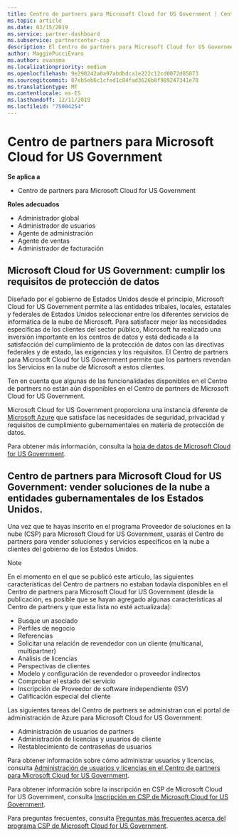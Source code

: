 ```yaml
---
title: Centro de partners para Microsoft Cloud for US Government | Centro de partners para Microsoft Cloud for US Government
ms.topic: article
ms.date: 03/15/2019
ms.service: partner-dashboard
ms.subservice: partnercenter-csp
description: El Centro de partners para Microsoft Cloud for US Government es el portal empresarial para los partners de Microsoft que quieren ofrecer soluciones en la nube de Microsoft a clientes que trabajan con los organismos gubernamentales en los Estados Unidos.
author: MaggiePucciEvans
ms.author: evansma
ms.localizationpriority: medium
ms.openlocfilehash: 9e290242a0a97abdbdca1e222c12cd0072d05073
ms.sourcegitcommit: 07eb5eb6c1cfed1c84fad3626b8f989247341e70
ms.translationtype: MT
ms.contentlocale: es-ES
ms.lasthandoff: 12/11/2019
ms.locfileid: "75004254"
---
```

# <a name="partner-center-for-microsoft-cloud-for-us-government"></a>Centro de partners para Microsoft Cloud for US Government

**Se aplica a**

-  Centro de partners para Microsoft Cloud for US Government

**Roles adecuados**
-   Administrador global
-   Administrador de usuarios
-   Agente de administración
-   Agente de ventas
-   Administrador de facturación

## <a name="microsoft-cloud-for-us-government-meeting-data-protection-requirements"></a>Microsoft Cloud for US Government: cumplir los requisitos de protección de datos 

Diseñado por el gobierno de Estados Unidos desde el principio, Microsoft Cloud for US Government permite a las entidades tribales, locales, estatales y federales de Estados Unidos seleccionar entre los diferentes servicios de informática de la nube de Microsoft. Para satisfacer mejor las necesidades específicas de los clientes del sector público, Microsoft ha realizado una inversión importante en los centros de datos y está dedicada a la satisfacción del cumplimiento de la protección de datos con las directivas federales y de estado, las exigencias y los requisitos. El Centro de partners para Microsoft Cloud for US Government permite que los partners revendan los Servicios en la nube de Microsoft a estos clientes.

Ten en cuenta que algunas de las funcionalidades disponibles en el Centro de partners no están aún disponibles en el Centro de partners de Microsoft Cloud for US Government.

Microsoft Cloud for US Government proporciona una instancia diferente de [Microsoft Azure](https://azure.microsoft.com/overview/clouds/government/) que satisface las necesidades de seguridad, privacidad y requisitos de cumplimiento gubernamentales en materia de protección de datos. 

Para obtener más información, consulta la [hoja de datos de Microsoft Cloud for US Government](https://download.microsoft.com/download/C/9/C/C9CA3002-DFC4-4ADA-841F-DF42AEC042FB/Microsoft_Azure_Government_Datasheet_EN_US.PDF).

## <a name="partner-center-for-microsoft-cloud-for-us-government-selling-cloud-solutions-to-us-government-entities"></a>Centro de partners para Microsoft Cloud for US Government: vender soluciones de la nube a entidades gubernamentales de los Estados Unidos.

Una vez que te hayas inscrito en el programa Proveedor de soluciones en la nube (CSP) para Microsoft Cloud for US Government, usarás el Centro de partners para vender soluciones y servicios específicos en la nube a clientes del gobierno de los Estados Unidos. 

> [!NOTE]  
> En el momento en el que se publicó este artículo, las siguientes características del Centro de partners no estaban todavía disponibles en el Centro de partners para Microsoft Cloud for US Government (desde la publicación, es posible que se hayan agregado algunas características al Centro de partners y que esta lista no esté actualizada):

- Busque un asociado
- Perfiles de negocio
- Referencias
- Solicitar una relación de revendedor con un cliente (multicanal, multipartner)
- Análisis de licencias
- Perspectivas de clientes
- Modelo y configuración de revendedor o proveedor indirectos
- Comprobar el estado del servicio
- Inscripción de Proveedor de software independiente (ISV)
- Calificación especial del cliente

Las siguientes tareas del Centro de partners se administran con el portal de administración de Azure para Microsoft Cloud for US Government: 

-   Administración de usuarios de partners
-   Administración de licencias y usuarios de cliente
-   Restablecimiento de contraseñas de usuarios

Para obtener información sobre cómo administrar usuarios y licencias, consulta [Administración de usuarios y licencias en el Centro de partners para Microsoft Cloud for US Government](user-management-in-partner-center-for-microsoft-us-govt-cloud.md).

Para obtener información sobre la inscripción en CSP de Microsoft Cloud for US Government, consulta [Inscripción en CSP de Microsoft Cloud for US Government](enroll-in-csp-for-microsoft-us-govt-cloud.md).

Para preguntas frecuentes, consulta [Preguntas más frecuentes acerca del programa CSP de Microsoft Cloud for US Government](faq-for-us-govt-cloud.md).
